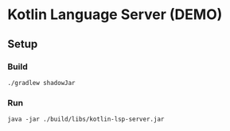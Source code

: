 # Kotlin Language Server (DEMO)

## Setup

### Build

```
./gradlew shadowJar
```

### Run

```
java -jar ./build/libs/kotlin-lsp-server.jar
```
